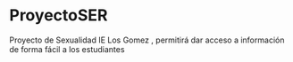 # ProyectoSER
Proyecto de Sexualidad IE Los Gomez , permitirá dar acceso a información de forma fácil a los estudiantes
